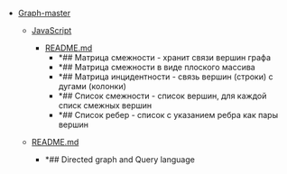 - <a href = "E:\Node_projects\Node_Way\ArchivTSH_2\ArhivTimur_2\Graph-master\cat.Graph-master\dir.Graph-master.md">Graph-master</a>
    - <a href = "E:\Node_projects\Node_Way\ArchivTSH_2\ArhivTimur_2\Graph-master\JavaScript\cat.JavaScript\dir.JavaScript.md">JavaScript</a>
        - <a href = "E:\Node_projects\Node_Way\ArchivTSH_2\ArhivTimur_2\Graph-master\JavaScript\README.md">README.md</a>
            - *## Матрица смежности - хранит связи вершин графа
            - *## Матрица смежности в виде плоского массива
            - *## Матрица инцидентности - связь вершин (строки) с дугами (колонки)
            - *## Список смежности - список вершин, для каждой списк смежных вершин
            - *## Список ребер - список с указанием ребра как пары вершин
    
    - <a href = "E:\Node_projects\Node_Way\ArchivTSH_2\ArhivTimur_2\Graph-master\README.md">README.md</a>
        - *## Directed graph and Query language
